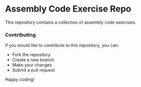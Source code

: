 # Assembly Code Exercise Repo

This repository contains a collection of assembly code exercises. 

### Contributing

If you would like to contribute to this repository, you can:

- Fork the repository
- Create a new branch
- Make your changes
- Submit a pull request

Happy coding!